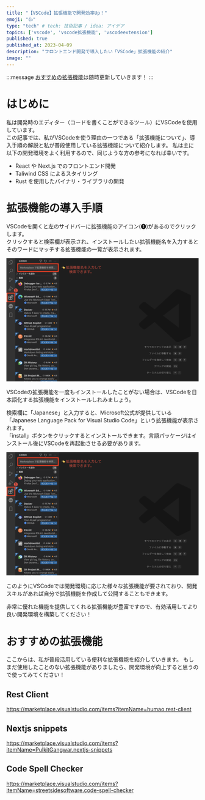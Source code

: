 ```yaml
---
title: "【VSCode】拡張機能で開発効率Up！"
emoji: "👍"
type: "tech" # tech: 技術記事 / idea: アイデア
topics: ['vscode', 'vscode拡張機能', 'vscodeextension']
published: true
published_at: 2023-04-09
description: "フロントエンド開発で導入したい「VSCode」拡張機能の紹介"
image: ""
---
```


:::message
[おすすめの拡張機能](#おすすめの拡張機能)は随時更新していきます！
:::

# はじめに
私は開発時のエディター（コードを書くことができるツール）にVSCodeを使用しています。  
この記事では、私がVSCodeを使う理由の一つである「拡張機能について」、導入手順の解説と私が普段使用している拡張機能について紹介します。
私は主に以下の開発環境をよく利用するので、同じような方の参考になれば幸いです。

- React や Next.js でのフロントエンド開発
- Taliwind CSS によるスタイリング
- Rust を使用したバイナリ・ライブラリの開発

# 拡張機能の導入手順
VSCodeを開くと左のサイドバーに拡張機能のアイコン(❶)があるのでクリックします。  
クリックすると検索欄が表示され、インストールしたい拡張機能名を入力するとそのワードにマッチする拡張機能の一覧が表示されます。  

![vscode](https://raw.githubusercontent.com/449sabu/zenn-posts/main/images//vscode/install-1.png)

VSCodeの拡張機能を一度もインストールしたことがない場合は、VSCodeを日本語化する拡張機能をインストールしれみましょう。  

検索欄に「Japanese」と入力すると、Microsoft公式が提供している「Japanese Language Pack for Visual Studio Code」という拡張機能が表示されます。  
「install」ボタンをクリックするとインストールできます。言語パッケージはインストール後にVSCodeを再起動させる必要があります。

![vscode-2](https://raw.githubusercontent.com/449sabu/zenn-posts/main/images//vscode/install-1.png)

このようにVSCodeでは開発環境に応じた様々な拡張機能が要されており、開発スキルがあれば自分で拡張機能を作成して公開することもできます。

非常に優れた機能を提供してくれる拡張機能が豊富ですので、有効活用してより良い開発環境を構築してください！

# おすすめの拡張機能
ここからは、私が普段活用している便利な拡張機能を紹介していきます。
もしまだ使用したことのない拡張機能がありましたら、開発環境が向上すると思うので使ってみてください！

## Rest Client
https://marketplace.visualstudio.com/items?itemName=humao.rest-client  

## Nextjs snippets
https://marketplace.visualstudio.com/items?itemName=PulkitGangwar.nextjs-snippets

## Code Spell Checker
https://marketplace.visualstudio.com/items?itemName=streetsidesoftware.code-spell-checker